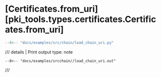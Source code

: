 # [Certificates.from_uri][pki_tools.types.certificates.Certificates.from_uri]

```python
--8<-- "docs/examples/src/chain/load_chain_uri.py"
```

/// details | Print output
    type: note
``` 
--8<-- "docs/examples/srcchain//load_chain_uri.out"
```
///